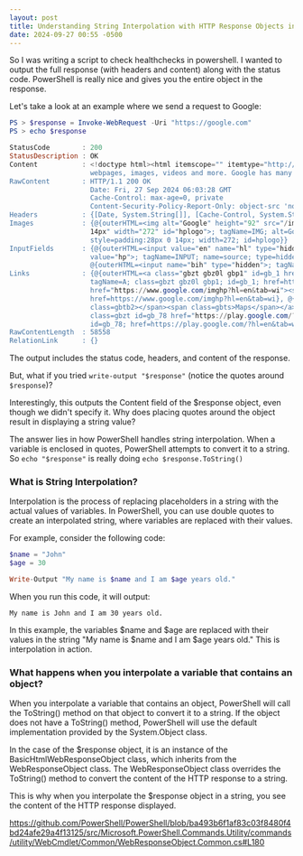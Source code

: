 ```yaml
---
layout: post
title: Understanding String Interpolation with HTTP Response Objects in PowerShell
date: 2024-09-27 00:55 -0500
---
```


So I was writing a script to check healthchecks in powershell. I wanted to output the full response (with headers and content) along with the status code. PowerShell is really nice and gives you the entire object in the response.

Let's take a look at an example where we send a request to Google:

```powershell
PS > $response = Invoke-WebRequest -Uri "https://google.com"
PS > echo $response

StatusCode        : 200
StatusDescription : OK
Content           : <!doctype html><html itemscope="" itemtype="http://schema.org/WebPage" lang="en"><head><meta content="Search the world's information, including
                    webpages, images, videos and more. Google has many speci…
RawContent        : HTTP/1.1 200 OK
                    Date: Fri, 27 Sep 2024 06:03:28 GMT
                    Cache-Control: max-age=0, private
                    Content-Security-Policy-Report-Only: object-src 'none';base-uri 'self';script-src 'nonce-rMAMd_qNc3_WNXq0-Tl0Wg…
Headers           : {[Date, System.String[]], [Cache-Control, System.String[]], [Content-Security-Policy-Report-Only, System.String[]], [Accept-CH, System.String[]]…}
Images            : {@{outerHTML=<img alt="Google" height="92" src="/images/branding/googlelogo/1x/googlelogo_white_background_color_272x92dp.png" style="padding:28px 0
                    14px" width="272" id="hplogo">; tagName=IMG; alt=Google; height=92; src=/images/branding/googlelogo/1x/googlelogo_white_background_color_272x92dp.png;
                    style=padding:28px 0 14px; width=272; id=hplogo}}
InputFields       : {@{outerHTML=<input value="en" name="hl" type="hidden">; tagName=INPUT; value=en; name=hl; type=hidden}, @{outerHTML=<input name="source" type="hidden"
                    value="hp">; tagName=INPUT; name=source; type=hidden; value=hp}, @{outerHTML=<input name="biw" type="hidden">; tagName=INPUT; name=biw; type=hidden},
                    @{outerHTML=<input name="bih" type="hidden">; tagName=INPUT; name=bih; type=hidden}…}
Links             : {@{outerHTML=<a class="gbzt gbz0l gbp1" id=gb_1 href="https://www.google.com/webhp?tab=ww"><span class=gbtb2></span><span class=gbts>Search</span></a>;
                    tagName=A; class=gbzt gbz0l gbp1; id=gb_1; href=https://www.google.com/webhp?tab=ww}, @{outerHTML=<a class=gbzt id=gb_2
                    href="https://www.google.com/imghp?hl=en&tab=wi"><span class=gbtb2></span><span class=gbts>Images</span></a>; tagName=A; class=gbzt; id=gb_2;
                    href=https://www.google.com/imghp?hl=en&tab=wi}, @{outerHTML=<a class=gbzt id=gb_8 href="https://maps.google.com/maps?hl=en&tab=wl"><span
                    class=gbtb2></span><span class=gbts>Maps</span></a>; tagName=A; class=gbzt; id=gb_8; href=https://maps.google.com/maps?hl=en&tab=wl}, @{outerHTML=<a
                    class=gbzt id=gb_78 href="https://play.google.com/?hl=en&tab=w8"><span class=gbtb2></span><span class=gbts>Play</span></a>; tagName=A; class=gbzt;
                    id=gb_78; href=https://play.google.com/?hl=en&tab=w8}…}
RawContentLength  : 58558
RelationLink      : {}
```

The output includes the status code, headers, and content of the response.

But, what if you tried `write-output "$response"` (notice the quotes around `$response`)?

Interestingly, this outputs the Content field of the $response object, even though we didn't specify it. Why does placing quotes around the object result in displaying a string value?

The answer lies in how PowerShell handles string interpolation. When a variable is enclosed in quotes, PowerShell attempts to convert it to a string. So `echo "$response"` is really doing `echo $response.ToString()`

### What is String Interpolation?

Interpolation is the process of replacing placeholders in a string with the actual values of variables. In PowerShell, you can use double quotes to create an interpolated string, where variables are replaced with their values.

For example, consider the following code:

```powershell
$name = "John"
$age = 30

Write-Output "My name is $name and I am $age years old."
```

When you run this code, it will output:

```
My name is John and I am 30 years old.
```

In this example, the variables $name and $age are replaced with their values in the string "My name is $name and I am $age years old." This is interpolation in action.

### What happens when you interpolate a variable that contains an object?

When you interpolate a variable that contains an object, PowerShell will call the ToString() method on that object to convert it to a string. If the object does not have a ToString() method, PowerShell will use the default implementation provided by the System.Object class.

In the case of the $response object, it is an instance of the BasicHtmlWebResponseObject class, which inherits from the WebResponseObject class. The WebResponseObject class overrides the ToString() method to convert the content of the HTTP response to a string.

This is why when you interpolate the $response object in a string, you see the content of the HTTP response displayed.

https://github.com/PowerShell/PowerShell/blob/ba493b6f1af83c03f8480f4bd24afe29a4f13125/src/Microsoft.PowerShell.Commands.Utility/commands/utility/WebCmdlet/Common/WebResponseObject.Common.cs#L180
